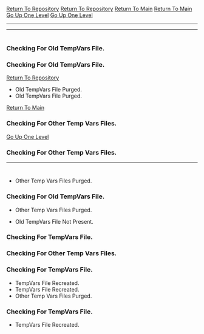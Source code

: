 [Return To Repository](https://github.com/DigitalWarrior/piholeparser/)
[Return To Repository](https://github.com/DigitalWarrior/piholeparser/)
[Return To Main](https://github.com/DigitalWarrior/piholeparser/blob/master/RecentRunLogs/Mainlog.md)
[Return To Main](https://github.com/DigitalWarrior/piholeparser/blob/master/RecentRunLogs/Mainlog.md)
[Go Up One Level](https://github.com/DigitalWarrior/piholeparser/blob/master/RecentRunLogs/TopLevelScripts/10-Running-Initial-Tasks.md)
[Go Up One Level](https://github.com/DigitalWarrior/piholeparser/blob/master/RecentRunLogs/TopLevelScripts/10-Running-Initial-Tasks.md)
____________________________________
____________________________________
# 
# 
### Checking For Old TempVars File.
### Checking For Old TempVars File.
[Return To Repository](https://github.com/DigitalWarrior/piholeparser/)
* Old TempVars File Purged.
* Old TempVars File Purged.

[Return To Main](https://github.com/DigitalWarrior/piholeparser/blob/master/RecentRunLogs/Mainlog.md)

### Checking For Other Temp Vars Files.
[Go Up One Level](https://github.com/DigitalWarrior/piholeparser/blob/master/RecentRunLogs/TopLevelScripts/10-Running-Initial-Tasks.md)
### Checking For Other Temp Vars Files.
____________________________________
# 
* Other Temp Vars Files Purged.
### Checking For Old TempVars File.
* Other Temp Vars Files Purged.

* Old TempVars File Not Present.


### Checking For TempVars File.
### Checking For Other Temp Vars Files.
### Checking For TempVars File.
* TempVars File Recreated.
* TempVars File Recreated.
* Other Temp Vars Files Purged.

### Checking For TempVars File.
* TempVars File Recreated.
